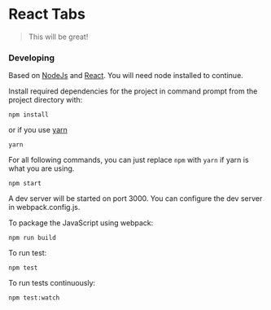 # React Tabs

> This will be great!

### Developing

Based on [NodeJs](https://nodejs.org/en/) and [React](https://facebook.github.io/react/). You will need node installed to continue.

Install required dependencies for the project in command prompt from the project directory with:

`npm install`

or if you use [yarn](https://github.com/yarnpkg/yarn)

`yarn`

For all following commands, you can just replace `npm` with `yarn` if yarn is what you are using.

`npm start`

A dev server will be started on port 3000. You can configure the dev server in webpack.config.js.

To package the JavaScript using webpack:

`npm run build`

To run test:

`npm test`

To run tests continuously:

`npm test:watch`
